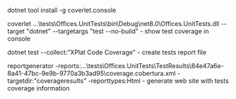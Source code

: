 dotnet tool install -g coverlet.console

coverlet ...\tests\Offices.UnitTests\bin\Debug\net8.0\Offices.UnitTests.dll --target "dotnet" --targetargs "test --no-build" - show test coverage in console

dotnet test --collect:"XPlat Code Coverage" - create tests report file

reportgenerator -reports:...\tests\Offices.UnitTests\TestResults\84e47a6e-8a41-47bc-9e9b-9770a3b3ad95\coverage.cobertura.xml -targetdir:"coverageresults" -reporttypes:Html - generate web site with tests coverage information
